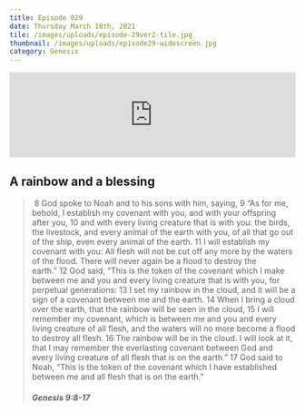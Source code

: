 ```yaml
---
title: Episode 029
date: Thursday March 18th, 2021
tile: /images/uploads/episode-29ver2-tile.jpg
thumbnail: /images/uploads/episode29-widescreen.jpg
category: Genesis
---
```

<iframe title="A rainbow and a blessing" allowtransparency="true" height="150" width="100%" style="border: none;" scrolling="no" data-name="pb-iframe-player" src="https://www.podbean.com/player-v2/?i=v73ub-fe00c8-pb&from=pb6admin&download=1&share=1&download=1&rtl=0&fonts=Arial&skin=1&btn-skin=7"></iframe>

## A rainbow and a blessing

>  8 God spoke to Noah and to his sons with him, saying, 9 “As for me, behold, I establish my covenant with you, and with your offspring after you, 10 and with every living creature that is with you: the birds, the livestock, and every animal of the earth with you, of all that go out of the ship, even every animal of the earth. 11 I will establish my covenant with you: All flesh will not be cut off any more by the waters of the flood. There will never again be a flood to destroy the earth.” 12 God said, “This is the token of the covenant which I make between me and you and every living creature that is with you, for perpetual generations: 13 I set my rainbow in the cloud, and it will be a sign of a covenant between me and the earth. 14 When I bring a cloud over the earth, that the rainbow will be seen in the cloud, 15 I will remember my covenant, which is between me and you and every living creature of all flesh, and the waters will no more become a flood to destroy all flesh. 16 The rainbow will be in the cloud. I will look at it, that I may remember the everlasting covenant between God and every living creature of all flesh that is on the earth.” 17 God said to Noah, “This is the token of the covenant which I have established between me and all flesh that is on the earth.”
>
> ##### Genesis 9:8-17